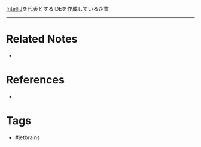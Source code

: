 [IntelliJ](https://www.jetbrains.com/ja-jp/idea/)を代表とするIDEを作成している企業

----
# Related Notes
- 

# References
- 

# Tags
- #jetbrains 